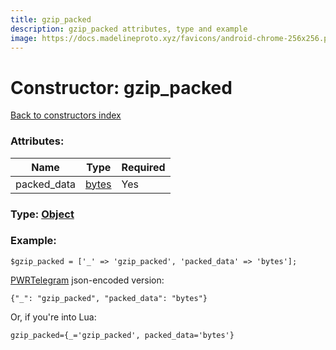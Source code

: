 ```yaml
---
title: gzip_packed
description: gzip_packed attributes, type and example
image: https://docs.madelineproto.xyz/favicons/android-chrome-256x256.png
---
```

# Constructor: gzip\_packed  
[Back to constructors index](index.md)



### Attributes:

| Name     |    Type       | Required |
|----------|---------------|----------|
|packed\_data|[bytes](../types/bytes.md) | Yes|



### Type: [Object](../types/Object.md)


### Example:

```
$gzip_packed = ['_' => 'gzip_packed', 'packed_data' => 'bytes'];
```  

[PWRTelegram](https://pwrtelegram.xyz) json-encoded version:

```
{"_": "gzip_packed", "packed_data": "bytes"}
```


Or, if you're into Lua:  


```
gzip_packed={_='gzip_packed', packed_data='bytes'}

```


